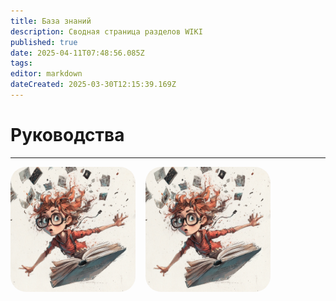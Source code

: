 ```yaml
---
title: База знаний
description: Сводная страница разделов WIKI
published: true
date: 2025-04-11T07:48:56.085Z
tags: 
editor: markdown
dateCreated: 2025-03-30T12:15:39.169Z
---
```


# Руководства

---

<style>
  .hover-zoom {
    transition: transform 0.3s ease;
  }

  .hover-zoom:hover {
    transform: scale(1.08);
  }
</style>

<div style="display: flex; gap: 16px; flex-wrap: wrap; align-items: left; justify-content: left;">

  <div style="text-align: center;">
    <a href="/home/styleguide" target="_blank">
      <img 
        src="/u6639615556_draw_a_funny_cover_for_the_book_technical_documen_3b94d54b-760a-4b54-bc69-f76d418592dc_2.png"
        class="hover-zoom"
        title="СТИЛЬ ИЗЛОЖЕНИЯ"
        style="border-radius: 25px; animation: pulse 1.5s infinite; width: 200px; height: auto;">
    </a>
  </div>

  <div style="text-align: center;">
    <a href="/home/Markdown" target="_blank">
      <img 
        src="/u6639615556_draw_a_funny_cover_for_the_book_technical_documen_3b94d54b-760a-4b54-bc69-f76d418592dc_2.png"
        class="hover-zoom"
        title="РАЗМЕТКА"
        style="border-radius: 25px; animation: pulse 1.5s infinite; width: 200px; height: auto;">
    </a>
  </div>

</div>
